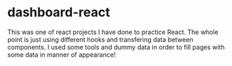 # dashboard-react

This was one of react projects I have done to practice React. The whole point is just using different hooks and transfering data between components. I used some tools and dummy data in order to fill pages with some data in manner of appearance!
